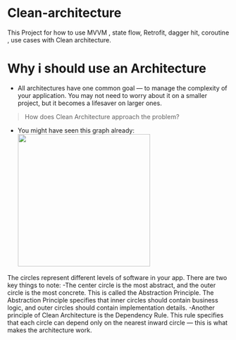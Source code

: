 # Clean-architecture
This Project for how to use  MVVM , state flow, Retrofit, dagger hit, coroutine , use cases with Clean architecture.


# Why i should use an Architecture
- All architectures have one common goal — to manage the complexity of your application. You may not need to worry about it on a smaller project, but it becomes a lifesaver on larger ones.

> How does Clean Architecture approach the problem?
- You might have seen this graph already:
<img src="https://user-images.githubusercontent.com/62241386/180656187-7608a0d9-90a2-4736-add6-52e545e106e0.png" width="300">&nbsp; 

The circles represent different levels of software in your app. There are two key things to note:
 -The center circle is the most abstract, and the outer circle is the most concrete. This is called the Abstraction Principle. The Abstraction Principle specifies that   inner circles should contain business logic, and outer circles should contain implementation details.
 -Another principle of Clean Architecture is the Dependency Rule. This rule specifies that each circle can depend only on the nearest inward circle — this is what       makes the architecture work.



  

